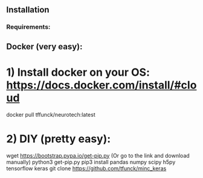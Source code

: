 ## Installation
### Requirements:
## Docker (very easy):
# 1) Install docker on your OS: https://docs.docker.com/install/#cloud
docker pull tffunck/neurotech:latest

# 2) DIY (pretty easy):
wget https://bootstrap.pypa.io/get-pip.py (Or go to the link and download manually)
python3 get-pip.py
pip3 install   pandas numpy scipy h5py tensorflow keras
git clone https://github.com/tfunck/minc_keras


